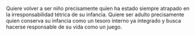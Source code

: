 Quiere volver a ser niño precisamente quien ha estado siempre atrapado en la irresponsabilidad tétrica de su infancia. Quiere ser adulto precisamente quien conserva su infancia como un tesoro interno ya integrado y busca hacerse responsable de su vida como un juego.